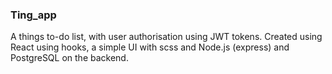 ### Ting_app

A things to-do list, with user authorisation using JWT tokens. Created using React using hooks, a simple UI with scss and Node.js (express) and PostgreSQL on the backend.
